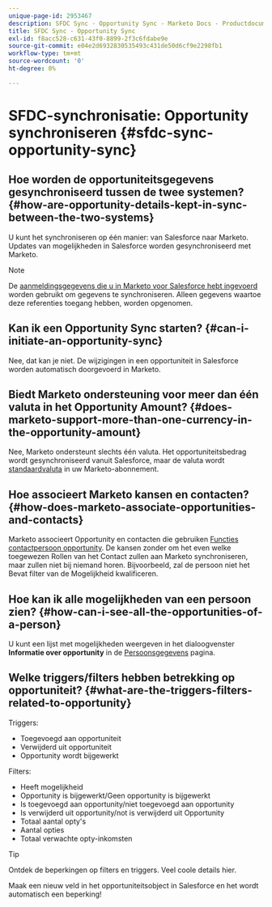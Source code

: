 ```yaml
---
unique-page-id: 2953467
description: SFDC Sync - Opportunity Sync - Marketo Docs - Productdocumentatie
title: SFDC Sync - Opportunity Sync
exl-id: f8acc528-c631-43f0-8899-2f3c6fdabe9e
source-git-commit: e04e2d6932830535493c431de50d6cf9e2298fb1
workflow-type: tm+mt
source-wordcount: '0'
ht-degree: 0%

---
```


# SFDC-synchronisatie: Opportunity synchroniseren {#sfdc-sync-opportunity-sync}

## Hoe worden de opportuniteitsgegevens gesynchroniseerd tussen de twee systemen? {#how-are-opportunity-details-kept-in-sync-between-the-two-systems}

U kunt het synchroniseren op één manier: van Salesforce naar Marketo. Updates van mogelijkheden in Salesforce worden gesynchroniseerd met Marketo.

>[!NOTE]
>
>De [aanmeldingsgegevens die u in Marketo voor Salesforce hebt ingevoerd](/help/marketo/product-docs/crm-sync/salesforce-sync/setup/enterprise-unlimited-edition/step-2-of-3-create-a-salesforce-user-for-marketo-enterprise-unlimited.md) worden gebruikt om gegevens te synchroniseren. Alleen gegevens waartoe deze referenties toegang hebben, worden opgenomen.

## Kan ik een Opportunity Sync starten? {#can-i-initiate-an-opportunity-sync}

Nee, dat kan je niet. De wijzigingen in een opportuniteit in Salesforce worden automatisch doorgevoerd in Marketo.

## Biedt Marketo ondersteuning voor meer dan één valuta in het Opportunity Amount? {#does-marketo-support-more-than-one-currency-in-the-opportunity-amount}

Nee, Marketo ondersteunt slechts één valuta. Het opportuniteitsbedrag wordt gesynchroniseerd vanuit Salesforce, maar de valuta wordt [standaardvaluta](/help/marketo/product-docs/administration/settings/set-default-location-settings-for-a-subscription.md#set-the-default-currency-settings-for-a-subscription) in uw Marketo-abonnement.

## Hoe associeert Marketo kansen en contacten? {#how-does-marketo-associate-opportunities-and-contacts}

Marketo associeert Opportunity en contacten die gebruiken [Functies contactpersoon opportunity](https://help.salesforce.com/HTViewHelpDoc?id=contactroles.htm). De kansen zonder om het even welke toegewezen Rollen van het Contact zullen aan Marketo synchroniseren, maar zullen niet bij niemand horen. Bijvoorbeeld, zal de persoon niet het Bevat filter van de Mogelijkheid kwalificeren.

## Hoe kan ik alle mogelijkheden van een persoon zien? {#how-can-i-see-all-the-opportunities-of-a-person}

U kunt een lijst met mogelijkheden weergeven in het dialoogvenster **Informatie over opportunity** in de [Persoonsgegevens](/help/marketo/product-docs/core-marketo-concepts/smart-lists-and-static-lists/managing-people-in-smart-lists/using-the-person-detail-page.md) pagina.

## Welke triggers/filters hebben betrekking op opportuniteit? {#what-are-the-triggers-filters-related-to-opportunity}

Triggers:

* Toegevoegd aan opportuniteit
* Verwijderd uit opportuniteit
* Opportunity wordt bijgewerkt

Filters:

* Heeft mogelijkheid
* Opportunity is bijgewerkt/Geen opportunity is bijgewerkt
* Is toegevoegd aan opportunity/niet toegevoegd aan opportunity
* Is verwijderd uit opportunity/not is verwijderd uit Opportunity
* Totaal aantal opty&#39;s
* Aantal opties
* Totaal verwachte opty-inkomsten

>[!TIP]
>
>Ontdek de beperkingen op filters en triggers. Veel coole details hier.
>
>Maak een nieuw veld in het opportuniteitsobject in Salesforce en het wordt automatisch een beperking!
